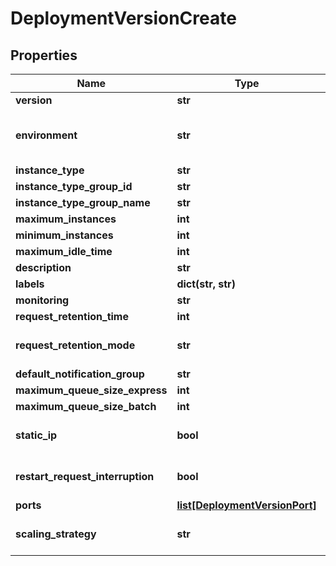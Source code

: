 # DeploymentVersionCreate

## Properties
Name | Type | Notes
------------ | ------------- | -------------
**version** | **str** |
**environment** | **str** | [optional] [default to 'python3-10']
**instance_type** | **str** | [optional]
**instance_type_group_id** | **str** | [optional]
**instance_type_group_name** | **str** | [optional]
**maximum_instances** | **int** | [optional]
**minimum_instances** | **int** | [optional]
**maximum_idle_time** | **int** | [optional]
**description** | **str** | [optional]
**labels** | **dict(str, str)** | [optional]
**monitoring** | **str** | [optional]
**request_retention_time** | **int** | [optional]
**request_retention_mode** | **str** | [optional] [default to 'full']
**default_notification_group** | **str** | [optional]
**maximum_queue_size_express** | **int** | [optional]
**maximum_queue_size_batch** | **int** | [optional]
**static_ip** | **bool** | [optional] [default to False]
**restart_request_interruption** | **bool** | [optional] [default to False]
**ports** | [**list[DeploymentVersionPort]**](DeploymentVersionPort.md) | [optional]
**scaling_strategy** | **str** | [optional] [default to 'default']


